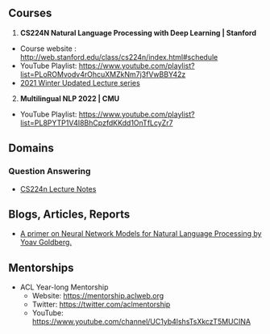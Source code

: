 ## Courses
1. **CS224N Natural Language Processing with Deep Learning | Stanford**
  - Course website  : http://web.stanford.edu/class/cs224n/index.html#schedule
  - YouTube Playlist: https://www.youtube.com/playlist?list=PLoROMvodv4rOhcuXMZkNm7j3fVwBBY42z
  - [2021 Winter Updated Lecture series](https://www.youtube.com/playlist?list=PLoROMvodv4rOSH4v6133s9LFPRHjEmbmJ)
2. **Multilingual NLP 2022 | CMU**
  - YouTube Playlist: https://www.youtube.com/playlist?list=PL8PYTP1V4I8BhCpzfdKKdd1OnTfLcyZr7
## Domains
### Question Answering
- [CS224n Lecture Notes](https://web.stanford.edu/class/archive/cs/cs224n/cs224n.1204/readings/cs224n-2019-notes07-QA.pdf)
## Blogs, Articles, Reports
- [A primer on Neural Network Models for Natural Language Processing by Yoav Goldberg.](https://u.cs.biu.ac.il/~yogo/nnlp.pdf)
## Mentorships
- ACL Year-long Mentorship
  - Website: https://mentorship.aclweb.org
  - Twitter: https://twitter.com/aclmentorship
  - YouTube: https://www.youtube.com/channel/UC1yb4lshsTsXkczT5MUCINA

